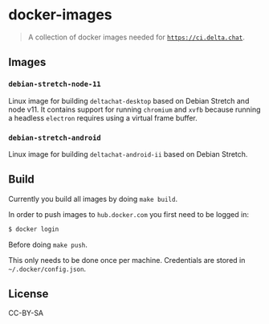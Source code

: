 # docker-images

> A collection of docker images needed for [`https://ci.delta.chat`](https://ci.delta.chat/blue).

## Images

### `debian-stretch-node-11`

Linux image for building `deltachat-desktop` based on Debian Stretch and node v11. It contains support for running `chromium` and `xvfb` because running a headless `electron` requires using a virtual frame buffer.

### `debian-stretch-android`

Linux image for building `deltachat-android-ii` based on Debian Stretch.

## Build

Currently you build all images by doing `make build`.

In order to push images to `hub.docker.com` you first need to be logged in:

```sh
$ docker login
```

Before doing `make push`.

This only needs to be done once per machine. Credentials are stored in `~/.docker/config.json`.

## License

CC-BY-SA
